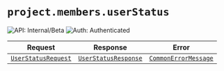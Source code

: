 # `project.members.userStatus`

![API: Internal/Beta](https://img.shields.io/static/v1?label=API&message=Internal/Beta&color=red&style=flat-square)
![Auth: Authenticated](https://img.shields.io/static/v1?label=Auth&message=Authenticated&color=informational&style=flat-square)



| Request | Response | Error |
|---------|----------|-------|
|<code><a href='#userstatusrequest'>UserStatusRequest</a></code>|<code><a href='#userstatusresponse'>UserStatusResponse</a></code>|<code><a href='/docs/reference/dk.sdu.cloud.CommonErrorMessage.md'>CommonErrorMessage</a></code>|


